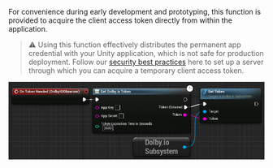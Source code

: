 For convenience during early development and prototyping, this function is provided to acquire the client access token directly from within the application. 

> ⚠️ Using this function effectively distributes the permanent app credential with your Unity application, which is not safe for production deployment. Follow our [security best practices](https://docs.dolby.io/communications-apis/docs/guides-client-authentication) here to set up a server through which you can acquire a temporary client access token.

![Sample](../../../static/img/get_dolbyio_token.PNG)